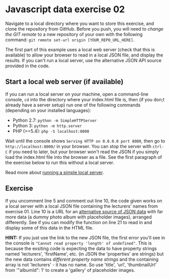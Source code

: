 # Javascript data exercise 02

Navigate to a local directory where you want to store this exercise, and clone the repository from GitHub. Before you push, you will need to *change the GIT remote* to a new repository of your own with the following command: `git remote set-url origin [YOUR_REPO_URL_HERE]`.

The first part of this example uses a local web server (check that this is available) to allow your browser to read in a local JSON file, and display the results. If you can't run a local server, use the alternative JSON API source provided in the code.

## Start a local web server (if available)

If you can run a local server on your machine, open a command-line console, `cd` into the directory where your index.html file is, then (if you don;t already have a server setup) run one of the following commands (depending on your installed languages):

- Python 2.7: `python -m SimpleHTTPServer`
- Python 3: `python -m http.server`
- PHP (>=5.4): `php -S localhost:8000` 

Wait until the console shows `Serving HTTP on 0.0.0.0 port 8000`, then go to `http://localhost:8000/` in your browser. You can stop the server with `ctrl-C` if you need to later, but your browser won't read the JSON if you simply load the index.html file into the browser as a file. See the first paragraph of the exercise below to run this without a local server.

Read more about [running a simple local server](https://github.com/mrdoob/three.js/wiki/How-to-run-things-locally).

## Exercise

If you uncomment line 5 and comment out line 10, the code given works on a local server with a local JSON file containing the lecturers' names from exercise 01. Line 10 is a URL for an [alternative source of JSON data](https://jsonplaceholder.typicode.com/photos) with far more data (a dummy photo album with placeholder images), arranged differently. See if you can modify the function on line 21 to read in and display some of this data in the HTML file. 

**HINT:** If you just use the link to the new JSON file, the first error you'll see in the console is `"Cannot read property 'length' of undefined"`. This is because the exsiting code is expecting the data to have property strings named 'lecturers', 'firstName', etc. (in JSON the 'properties' are strings) but the new data contains *different property name strings* and the containing array is not 'lecturers' - it has no name. So use 'title', 'url', 'thumbnailUrl' from '"albumId": 1' to create a 'gallery' of placeholder images.